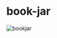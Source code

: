 # book-jar
![bookjar](https://user-images.githubusercontent.com/92265662/175800845-de52bfe5-94bc-405b-afc5-27a8e32a5507.JPG)
